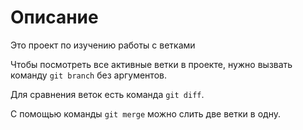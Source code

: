 # Описание

Это проект по изучению работы с ветками

Чтобы посмотреть все активные ветки в проекте, нужно вызвать команду `git branch` без аргументов.  

Для сравнения веток есть команда `git diff`.

С помощью команды `git merge` можно слить две ветки в одну.